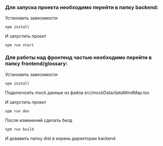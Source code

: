 ### Для запуска проекта необходимо перейти в папку backend:

Установить зависимости 
```
npm install
```

И запустить проект 
```
npm run start
```

### Для работы над фронтенд частью необходимо перейти в папку frontend/glossary:

Установить зависимости 
```
npm install
```
Подключсить mock данные из файла src/mockData/dataMindMap.tsx

И запустить проект 
```
npm run dev
```
После изменений сделать билд
```
npm run build
```

И довавить папку dist в корень директории backend
